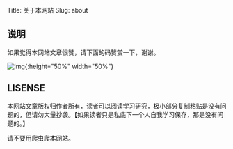 Title: 关于本网站
Slug: about



## 说明

如果觉得本网站文章很赞，请下面的码赞赏一下，谢谢。

![img]({static}/images/reward_wechat.png){:height="50%" width="50%"}



## LISENSE

本网站文章版权归作者所有，读者可以阅读学习研究，极小部分复制粘贴是没有问题的，但请勿大量抄袭。【如果读者只是私底下一个人自我学习保存，那是没有问题的。】



请不要用爬虫爬本网站。


